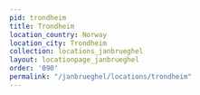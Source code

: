 ```yaml
---
pid: trondheim
title: Trondheim
location_country: Norway
location_city: Trondheim
collection: locations_janbrueghel
layout: locationpage_janbrueghel
order: '090'
permalink: "/janbrueghel/locations/trondheim"
---
```

